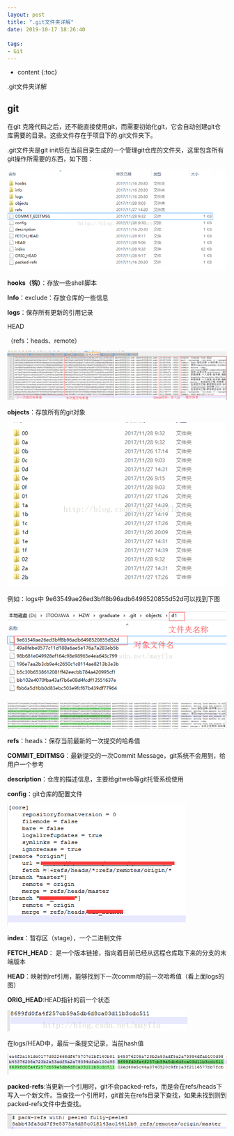 ```yaml
---
layout: post
title: ".git文件夹详解"
date: 2019-10-17 18:26:40

tags:
- Git
---
```

* content
{:toc}

.git文件夹详解










## git

在git 克隆代码之后，还不能直接使用git，而需要初始化git，它会自动创建git仓库需要的目录。这些文件存在于项目下的.git文件夹下。

.git文件夹是git init后在当前目录生成的一个管理git仓库的文件夹，这里包含所有git操作所需要的东西，如下图：

![git文件夹.png](/assets/blog/git文件夹.png)

**hooks（钩）**：存放一些shell脚本

**Info**：exclude：存放仓库的一些信息

**logs**：保存所有更新的引用记录

HEAD

（refs：heads、remote）

![logs.png](/assets/blog/logs.png)

**objects**：存放所有的git对象

![objects.png](/assets/blog/objects.png)

例如：logs中  9e63549ae26ed3bff8b96adb6498520855d52d可以找到下图

![objects1.png](/assets/blog/objects1.png)

![objects2.png](/assets/blog/objects2.png)


**refs**：heads：保存当前最新的一次提交的哈希值

**COMMIT_EDITMSG**：最新提交的一次Commit Message，git系统不会用到，给用户一个参考

**description**：仓库的描述信息，主要给gitweb等git托管系统使用

**config**：git仓库的配置文件

![config.png](/assets/blog/config.png)

**index**：暂存区（stage），一个二进制文件

**FETCH_HEAD**： 是一个版本链接，指向着目前已经从远程仓库取下来的分支的末端版本

**HEAD**：映射到ref引用，能够找到下一次commit的前一次哈希值（看上面logs的图）

**ORIG_HEAD**:HEAD指针的前一个状态

![orig_head.png](/assets/blog/orig_head.png)

在logs/HEAD中，最后一条提交记录，当前hash值

![orig_head1.png](/assets/blog/orig_head1.png)

**packed-refs**:当更新一个引用时，git不会packed-refs，而是会在refs/heads下写入一个新文件。当查找一个引用时，git首先在refs目录下查找，如果未找到则到packed-refs文件中去查找。

![packed_refs.png](/assets/blog/packed_refs.png)








